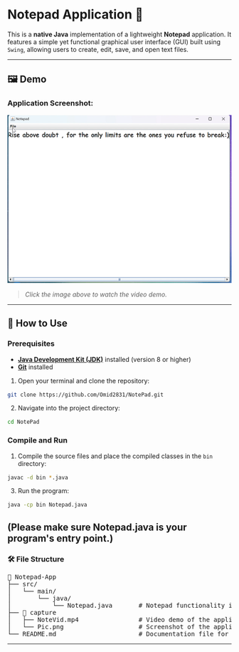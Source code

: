 # Notepad Application 📝

This is a **native Java** implementation of a lightweight **Notepad** application. It features a simple yet functional graphical user interface (GUI) built using `Swing`, allowing users to create, edit, save, and open text files.

---

## 🖼️ Demo

### Application Screenshot:
[![ Note Screenshot](capture/Pic.png)](capture/NoteVid.mp4)
> *Click the image above to watch the video demo.*

---

## 🚀 How to Use
### Prerequisites
- [**Java Development Kit (JDK)**](https://www.oracle.com/java/technologies/downloads/) installed (version 8 or higher)
-  [**Git**](https://git-scm.com/) installed

1. Open your terminal and clone the repository:
```bash
git clone https://github.com/Omid2831/NotePad.git
```
2. Navigate into the project directory:
```bash
cd NotePad
```
### Compile and Run
1. Compile the source files and place the compiled classes in the `bin` directory:
``` bash
javac -d bin *.java
```
3. Run the program:
```bash
java -cp bin Notepad.java
```
(Please make sure Notepad.java is your program's entry point.)  
---
### 🛠️ File Structure
<pre>
📂 Notepad-App
├── src/
│   └── main/
│       └── java/
│           └── Notepad.java       # Notepad functionality implementation
├── 📂 capture
│   ├── NoteVid.mp4                # Video demo of the application
│   └── Pic.png                    # Screenshot of the application
└── README.md                      # Documentation file for the project
</pre>
---
